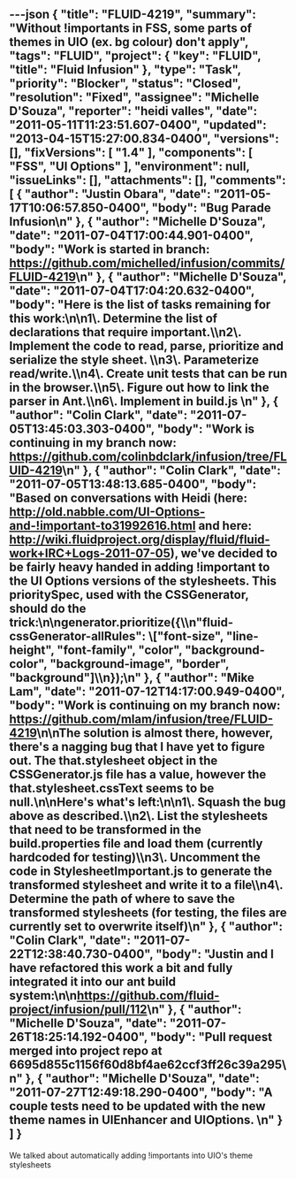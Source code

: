 ---json
{
  "title": "FLUID-4219",
  "summary": "Without !importants in FSS, some parts of themes in UIO (ex. bg colour) don't apply",
  "tags": "FLUID",
  "project": {
    "key": "FLUID",
    "title": "Fluid Infusion"
  },
  "type": "Task",
  "priority": "Blocker",
  "status": "Closed",
  "resolution": "Fixed",
  "assignee": "Michelle D'Souza",
  "reporter": "heidi valles",
  "date": "2011-05-11T11:23:51.607-0400",
  "updated": "2013-04-15T15:27:00.834-0400",
  "versions": [],
  "fixVersions": [
    "1.4"
  ],
  "components": [
    "FSS",
    "UI Options"
  ],
  "environment": null,
  "issueLinks": [],
  "attachments": [],
  "comments": [
    {
      "author": "Justin Obara",
      "date": "2011-05-17T10:06:57.850-0400",
      "body": "Bug Parade Infusion\n"
    },
    {
      "author": "Michelle D'Souza",
      "date": "2011-07-04T17:00:44.901-0400",
      "body": "Work is started in branch: <https://github.com/michelled/infusion/commits/FLUID-4219>\n"
    },
    {
      "author": "Michelle D'Souza",
      "date": "2011-07-04T17:04:20.632-0400",
      "body": "Here is the list of tasks remaining for this work:\n\n1\\. Determine the list of declarations that require important.\\\n2\\. Implement the code to read, parse, prioritize and serialize the style sheet. \\\n3\\. Parameterize read/write.\\\n4\\. Create unit tests that can be run in the browser.\\\n5\\. Figure out how to link the parser in Ant.\\\n6\\. Implement in build.js&#x20;\n"
    },
    {
      "author": "Colin Clark",
      "date": "2011-07-05T13:45:03.303-0400",
      "body": "Work is continuing in my branch now: <https://github.com/colinbdclark/infusion/tree/FLUID-4219>\n"
    },
    {
      "author": "Colin Clark",
      "date": "2011-07-05T13:48:13.685-0400",
      "body": "Based on conversations with Heidi (here: <http://old.nabble.com/UI-Options-and-!important-to31992616.html> and here: <http://wiki.fluidproject.org/display/fluid/fluid-work+IRC+Logs-2011-07-05>), we've decided to be fairly heavy handed in adding !important to the UI Options versions of the stylesheets. This prioritySpec, used with the CSSGenerator, should do the trick:\n\ngenerator.prioritize({\\\n\"fluid-cssGenerator-allRules\": \\[\"font-size\", \"line-height\", \"font-family\", \"color\", \"background-color\", \"background-image\", \"border\", \"background\"]\\\n});\n"
    },
    {
      "author": "Mike Lam",
      "date": "2011-07-12T14:17:00.949-0400",
      "body": "Work is continuing on my branch now:  <https://github.com/mlam/infusion/tree/FLUID-4219>\n\nThe solution is almost there, however, there's a nagging bug that I have yet to figure out.   The that.stylesheet object in the CSSGenerator.js file has a value, however the that.stylesheet.cssText seems to be null.\n\nHere's what's left:\n\n1\\. Squash the bug above as described.\\\n2\\. List the stylesheets that need to be transformed in the build.properties file and load them (currently hardcoded for testing)\\\n3\\. Uncomment the code in StylesheetImportant.js to generate the transformed stylesheet and write it to a file\\\n4\\. Determine the path of where to save the transformed stylesheets (for testing, the files are currently set to overwrite itself)\n"
    },
    {
      "author": "Colin Clark",
      "date": "2011-07-22T12:38:40.730-0400",
      "body": "Justin and I have refactored this work a bit and fully integrated it into our ant build system:\n\n<https://github.com/fluid-project/infusion/pull/112>\n"
    },
    {
      "author": "Michelle D'Souza",
      "date": "2011-07-26T18:25:14.192-0400",
      "body": "Pull request merged into project repo at 6695d855c1156f60d8bf4ae62ccf3ff26c39a295\n"
    },
    {
      "author": "Michelle D'Souza",
      "date": "2011-07-27T12:49:18.290-0400",
      "body": "A couple tests need to be updated with the new theme names in UIEnhancer and UIOptions.&#x20;\n"
    }
  ]
}
---
We talked about automatically adding !importants into UIO's theme stylesheets

        